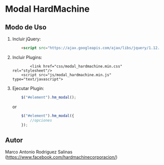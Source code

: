 # Modal HardMachine


## Modo de Uso

1. Incluir jQuery:
	```html
	    <script src="https://ajax.googleapis.com/ajax/libs/jquery/1.12.4/jquery.min.js" type="text/javascript">
	```
2. Incluir Plugins:
	```html/css
	    	<link href="css/modal_hardmachine.min.css" rel="stylesheet"/>
  	 	<script src="js/modal_hardmachine.min.js" type="text/javascript">
   	```
3. Ejecutar Plugin:
	```javascript
		$("#element").hm_modal();
	```
	or
   	```javascript
		$("#element").hm_modal({
    		//opciones
		});
	```

## Autor

Marco Antonio Rodriguez Salinas (https://www.facebook.com/hardmachinecorporacion/)
